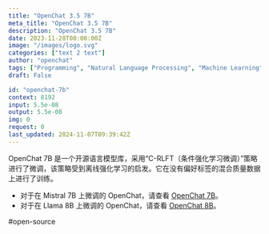 ```yaml
---
title: "OpenChat 3.5 7B"
meta_title: "OpenChat 3.5 7B"
description: "OpenChat 3.5 7B"
date: 2023-11-28T00:00:00Z
image: "/images/logo.svg"
categories: ["text 2 text"]
author: "openchat"
tags: ["Programming", "Natural Language Processing", "Machine Learning", "Open Source", "Generative AI"]
draft: False

id: "openchat-7b"
context: 8192
input: 5.5e-08
output: 5.5e-08
img: 0
request: 0
last_updated: 2024-11-07T09:39:42Z
---
```


OpenChat 7B 是一个开源语言模型库，采用“C-RLFT（条件强化学习微调）”策略进行了微调，该策略受到离线强化学习的启发。它在没有偏好标签的混合质量数据上进行了训练。

- 对于在 Mistral 7B 上微调的 OpenChat，请查看 [OpenChat 7B](/openchat/openchat-7b)。
- 对于在 Llama 8B 上微调的 OpenChat，请查看 [OpenChat 8B](/openchat/openchat-8b)。

#open-source


